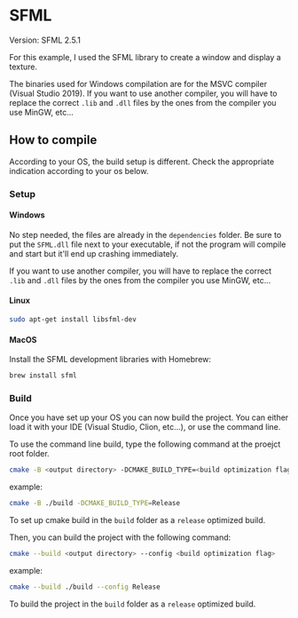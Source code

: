 # SFML

Version: SFML 2.5.1

For this example, I used the SFML library to create a window and display a texture.

The binaries used for Windows compilation are for the MSVC compiler (Visual Studio 2019). If you want to use another
compiler, you will have to replace the correct `.lib` and `.dll` files by the ones from the compiler you use MinGW,
etc...

## How to compile

According to your OS, the build setup is different. Check the appropriate indication according to your os below.

### Setup

#### Windows

No step needed, the files are already in the `dependencies` folder.
Be sure to put the `SFML.dll` file next to your executable, if not the program will compile and start but it'll end up
crashing immediately.

If you want to use another compiler, you will have to replace the correct `.lib` and `.dll` files by the ones from the
compiler you use MinGW, etc...

#### Linux

```bash
sudo apt-get install libsfml-dev
```

#### MacOS

Install the SFML development libraries with Homebrew:

```bash
brew install sfml
```

### Build

Once you have set up your OS you can now build the project.
You can either load it with your IDE (Visual Studio, Clion, etc...), or use the command line.

To use the command line build, type the following command at the proejct root folder.

```bash
cmake -B <output directory> -DCMAKE_BUILD_TYPE=<build optimization flag>
```

example:

```bash
cmake -B ./build -DCMAKE_BUILD_TYPE=Release
```

To set up cmake build in the `build` folder as a `release` optimized build.

Then, you can build the project with the following command:

```bash
cmake --build <output directory> --config <build optimization flag>
```

example:

```bash
cmake --build ./build --config Release
```

To build the project in the `build` folder as a `release` optimized build.
